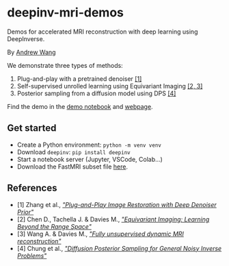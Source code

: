 # deepinv-mri-demos
Demos for accelerated MRI reconstruction with deep learning using DeepInverse.

By [Andrew Wang](https://andrewwango.github.io)

We demonstrate three types of methods:

1. Plug-and-play with a pretrained denoiser [\[1\]](#references)
2. Self-supervised unrolled learning using Equivariant Imaging [\[2, 3\]](#references)
3. Posterior sampling from a diffusion model using DPS [\[4\]](#references)

Find the demo in the [demo notebook](demo.ipynb) and [webpage](https://andrewwango.github.io/deepinv-mri-demos).

## Get started

- Create a Python environment: `python -m venv venv`
- Download `deepinv`: `pip install deepinv`
- Start a notebook server (Jupyter, VSCode, Colab...)
- Download the FastMRI subset file [here](https://huggingface.co/datasets/deepinv/images/blob/f629d3e2d4a5d63f5e081835bd1d6338fee8077f/fastmri_knee_singlecoil.pt).

## References

- [1] Zhang et al., [_"Plug-and-Play Image Restoration with Deep Denoiser Prior"_](https://arxiv.org/abs/2008.13751)
- [2] Chen D., Tachella J. & Davies M., [_"Equivariant Imaging: Learning Beyond the Range Space"_](https://arxiv.org/abs/2103.14756)  
- [3] Wang A. & Davies M., [_"Fully unsupervised dynamic MRI reconstruction"_](https://arxiv.org/abs/2410.08646)
- [4] Chung et al., [_"Diffusion Posterior Sampling for General Noisy Inverse Problems"_](https://arxiv.org/abs/2209.14687)